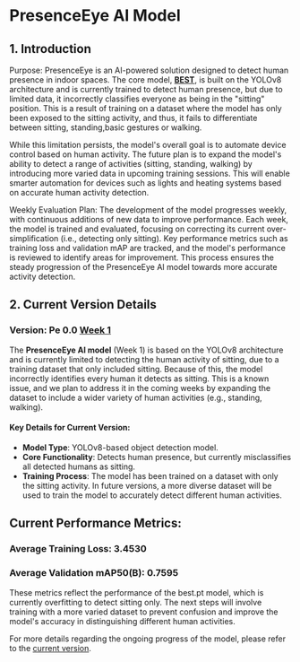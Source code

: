 # PresenceEye AI Model
## 1. Introduction
   Purpose:
   PresenceEye is an AI-powered solution designed to detect human presence in indoor spaces. The core model, **[BEST](Models/best_v0.pt)**, is built on the YOLOv8 architecture and is currently trained to detect human presence, but due to limited data, it incorrectly classifies everyone as being in the "sitting" position. This is a result of training on a dataset where the model has only been exposed to the sitting activity, and thus, it fails to differentiate between sitting, standing,basic gestures or walking.

While this limitation persists, the model's overall goal is to automate device control based on human activity. The future plan is to expand the model's ability to detect a range of activities (sitting, standing, walking) by introducing more varied data in upcoming training sessions. This will enable smarter automation for devices such as lights and heating systems based on accurate human activity detection.

Weekly Evaluation Plan:
The development of the model progresses weekly, with continuous additions of new data to improve performance. Each week, the model is trained and evaluated, focusing on correcting its current over-simplification (i.e., detecting only sitting). Key performance metrics such as training loss and validation mAP are tracked, and the model's performance is reviewed to identify areas for improvement. This process ensures the steady progression of the PresenceEye AI model towards more accurate activity detection.

## 2. Current Version Details
###   Version: Pe 0.0 [Week 1](Documentation/Week_1_Report.md)
   The **PresenceEye AI model** (Week 1) is based on the YOLOv8 architecture and is currently limited to detecting the human activity of sitting, due to a training dataset that only included sitting. Because of this, the model incorrectly identifies every human it detects as sitting. This is a known issue, and we plan to address it in the coming weeks by expanding the dataset to include a wider variety of human activities (e.g., standing, walking).

#### Key Details for Current Version:

- **Model Type**: YOLOv8-based object detection model.
- **Core Functionality**: Detects human presence, but currently misclassifies all detected humans as sitting.
- **Training Process**: The model has been trained on a dataset with only the sitting activity. In future versions, a more diverse dataset will be used to train the model to accurately detect different human activities.
## Current Performance Metrics:
### Average Training Loss: 3.4530
### Average Validation mAP50(B): 0.7595
These metrics reflect the performance of the best.pt model, which is currently overfitting to detect sitting only. The next steps will involve training with a more varied dataset to prevent confusion and improve the model's accuracy in distinguishing different human activities.

For more details regarding the ongoing progress of the model, please refer to the 
[current version](Documentation/Week_1_Report.md).

